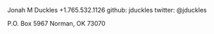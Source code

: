 Jonah M Duckles
+1.765.532.1126
github: jduckles
twitter: @jduckles

P.O. Box 5967
Norman, OK 73070
